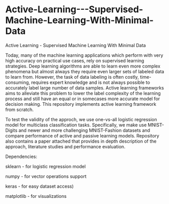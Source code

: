 # Active-Learning---Supervised-Machine-Learning-With-Minimal-Data
Active Learning - Supervised Machine Learning With Minimal Data

Today, many of the machine learning applications which perform with very high accuracy on practical use cases, rely on supervised learning strategies. Deep learning algorithms are able to learn even more complex phenomena but almost always they require even larger sets of labeled data to learn from. However, the task of data labeling is often costly, time-consuming, requires expert knowledge and is not always possible to accurately label large number of data samples. Active learning frameworks aims to alleviate this problem to lower the label complexity of the learning process and still have an equal or in somecases more accurate model for decision making. This repository implements active learning framework from scratch.

To test the validity of the approch, we use one-vs-all logistic regression model for multiclass classification tasks. Specifically, we make use MNIST-Digits and newer and more challenging MNIST-Fashion datasets and compare performance of active and passive learning models.
Repository also contains a paper attached that provides in depth description of the approach, literature studies and performance evaluation.

Dependencies:


sklearn -    for logistic regression model


numpy -      for vector operations support


keras -      for easy dataset access)


matplotlib - for visualizations
